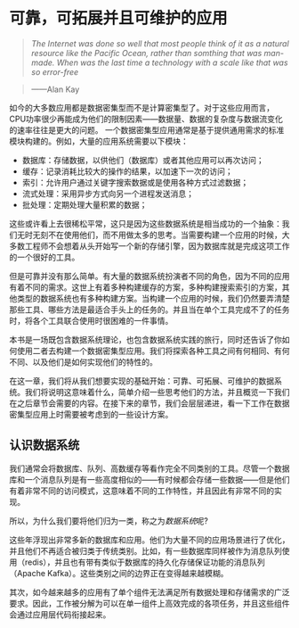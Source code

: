 
# 可靠，可拓展并且可维护的应用
> <i>The Internet was done so well that most people think of it as a natural resource like the Pacific Ocean, rather than somthing that was man-made. When was the last time a technology with a scale like that was so error-free
></i>

> ——Alan Kay

如今的大多数应用都是数据密集型而不是计算密集型了。对于这些应用而言，CPU功率很少再能成为他们的限制因素——数据量、数据的复杂度与数据流变化的速率往往是更大的问题。
一个数据密集型应用通常是基于提供通用需求的标准模块构建的。例如，大量的应用系统需要以下模块：
- 数据库：存储数据，以供他们（数据库）或者其他应用可以再次访问；
- 缓存：记录消耗比较大的操作的结果，以加速下一次的访问；
- 索引：允许用户通过关键字搜索数据或是使用各种方式过滤数据；
- 流式处理：采用异步方式向另一个进程发送消息；
- 批处理：定期处理大量积累的数据；

这些或许看上去很稀松平常，这只是因为这些数据系统是相当成功的一个抽象：我们无时无刻不在使用他们，而不用做太多的思考。当需要构建一个应用的时候，大多数工程师不会想着从头开始写一个新的存储引擎，因为数据库就是完成这项工作的一个很好的工具。

但是可靠并没有那么简单。有大量的数据系统扮演者不同的角色，因为不同的应用有着不同的需求。这世上有着多种构建缓存的方案，多种构建搜索索引的方案，其他类型的数据系统也有多种构建方案。当构建一个应用的时候，我们仍然要弄清楚那些工具、哪些方法是最适合手头上的任务的。并且当在单个工具完成不了的任务时，将各个工具联合使用时很困难的一件事情。

本书是一场既包含数据系统理论，也包含数据系统实践的旅行，同时还告诉了你如何使用二者去构建一个数据密集型应用。我们将探索各种工具之间有何相同、有何不同、以及他们是如何实现他们的特性的。

在这一章，我们将从我们想要实现的基础开始：可靠、可拓展、可维护的数据系统。我们将说明这意味着什么，简单介绍一些思考他们的方法，并且概览一下我们在之后章节会需要的内容。在接下来的章节，我们会层层递进，看一下工作在数据密集型应用上时需要被考虑到的一些设计方案。

## 认识数据系统
我们通常会将数据库、队列、高数缓存等看作完全不同类别的工具。尽管一个数据库和一个消息队列是有一些高度相似的——有时候都会存储一些数据——但是他们有着非常不同的访问模式，这意味着不同的工作特性，并且因此有非常不同的实现。

所以，为什么我们要将他们归为一类，称之为<i>数据系统</i>呢?

这些年浮现出非常多新的数据库和应用。他们为大量不同的应用场景进行了优化，并且他们不再适合被归类于传统类别。比如，有一些数据库同样被作为消息队列使用（redis），并且也有带有类似于数据库的持久化存储保证功能的消息队列（Apache Kafka）。这些类别之间的边界正在变得越来越模糊。

其次，如今越来越多的应用有了单个组件无法满足所有数据处理和存储需求的广泛要求。因此，工作被分解为可以在单一组件上高效完成的各项任务，并且这些组件会通过应用层代码衔接起来。

